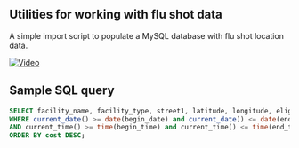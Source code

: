 ## Utilities for working with flu shot data

A simple import script to populate a MySQL database with flu shot location data.

[![Video](https://raw.github.com/CityOfPhiladelphia/flu-shot-spec/master/city-of-philadelphia/utilities/you-tube.png)](http://www.youtube.com/watch?v=VTvBpGTDJ00)


## Sample SQL query

```sql
SELECT facility_name, facility_type, street1, latitude, longitude, eligibility, cost, currency_code FROM locations 
WHERE current_date() >= date(begin_date) and current_date() <= date(end_date) 
AND current_time() >= time(begin_time) and current_time() <= time(end_time) 
ORDER BY cost DESC;
```